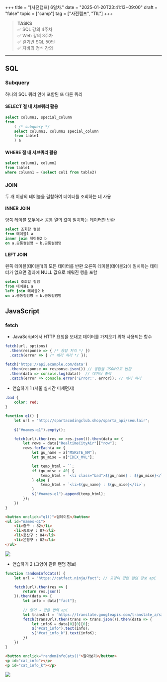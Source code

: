 +++
title = "[사전캠프] 6일차."
date = "2025-01-20T23:41:13+09:00"
draft = "false"
topic = ["camp"]
tag = ["사전캠프", "TIL"]
+++

> **TASKS**  
✅ SQL 강의 4주차  
✅ Web 강의 3주차  
✅ 걷기반 SQL 50번  
✅ 자바의 정석 강의  

---

## SQL


### Subquery
하나의 SQL 쿼리 안에 포함된 또 다른 쿼리

#### SELECT 절 내 서브쿼리 활용
```sql
select column1, special_column
from
    ( /* subquery */
    select column1, column2 special_column
    from table1
    ) a
```

#### WHERE 절 내 서브쿼리 활용
```sql
select column1, column2
from table1
where column1 = (select col1 from table2)
```


### JOIN
두 개 이상의 테이블을 결합하여 데이터를 조회하는 데 사용

#### INNER JOIN
양쪽 테이블 모두에서 공통 열의 값이 일치하는 데이터만 반환
```sql
select 조회할 컬럼
from 테이블1 a 
inner join 테이블2 b 
on a.공통컬럼명 = b.공통컬럼명
```

#### LEFT JOIN
왼쪽 테이블(테이블1)의 모든 데이터를 반환
오른쪽 테이블(테이블2)에 일치하는 데이터가 없으면 결과에 NULL 값으로 채워진 행을 포함
```sql
select 조회할 컬럼
from 테이블1 a 
left join 테이블2 b 
on a.공통컬럼명 = b.공통컬럼명
```


## JavaScript

### fetch
* JavaScript에서 HTTP 요청을 보내고 데이터를 가져오기 위해 사용되는 함수
```js
fetch(url, options)
  .then(response => { /* 응답 처리 */ })
  .catch(error => { /* 에러 처리 */ });
```
```js
fetch('https://api.example.com/data')
  .then(response => response.json()) // 응답을 JSON으로 변환
  .then(data => console.log(data))  // 데이터 출력
  .catch(error => console.error('Error:', error)); // 에러 처리
```

* 연습하기 1 (서울 실시간 미세먼지)
```css
.bad {
	color: red;
}
```
```js
function q1() {
    let url = "http://spartacodingclub.shop/sparta_api/seoulair";
    
    $("#names-q1").empty();

    fetch(url).then(res => res.json()).then(data => {
        let rows = data["RealtimeCityAir"]["row"];
        rows.forEach(a => {
            let gu_name = a["MSRSTE_NM"];
            let gu_mise = a["IDEX_MVL"];

            let temp_html = ``;
            if (gu_mise > 40) {
                temp_html = `<li class="bad">${gu_name} : ${gu_mise}</li>`;
            } else {
                temp_html = `<li>${gu_name} : ${gu_mise}</li>`;
            }                    
            $("#names-q1").append(temp_html);
        });
    })
}
```
```html
<button onclick="q1()">업데이트</button>
<ul id="names-q1">
    <li>중구 : 82</li>
    <li>종로구 : 87</li>
    <li>용산구 : 84</li>
    <li>은평구 : 82</li>
</ul>
```
![](https://velog.velcdn.com/images/ezro/post/20182a4b-5f08-4b26-a4fa-e87aa475e770/image.gif)

* 연습하기 2 (고양이 관련 랜덤 정보)
```js
function randomInfoCats() {
    let url = "https://catfact.ninja/fact"; // 고양이 관련 랜덤 정보 api

    fetch(url).then(res => {
        return res.json()
    }).then(data => {
        let info = data["fact"];
      
      	// 영어 → 한글 번역 api
        let transUrl = `https://translate.googleapis.com/translate_a/single?client=gtx&sl=en&tl=ko&dt=t&q=${encodeURIComponent(info)}`
        fetch(transUrl).then(trans => trans.json()).then(data => {
            let infoK = data[0][0][0];
            $("#cat_info").text(info);
            $("#cat_info_k").text(infoK);
        })
    })
}
```
```html
<button onclick="randomInfoCats()">알아보기</button>
<p id="cat_info"></p>
<p id="cat_info_k"></p>
```
![](https://velog.velcdn.com/images/ezro/post/50b300e3-2c26-416b-a9ce-e1667e57d4b4/image.gif)
